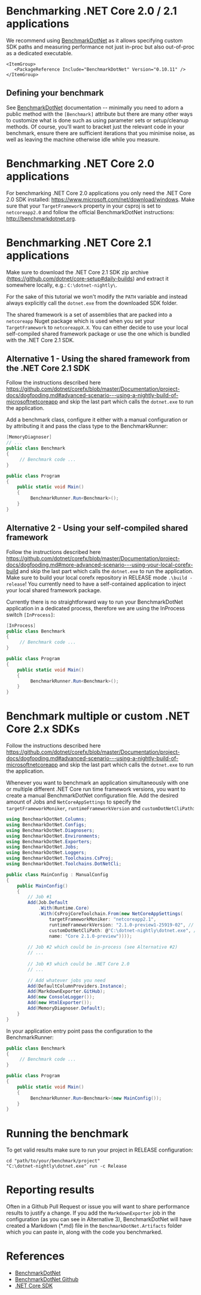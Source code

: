 # Benchmarking .NET Core 2.0 / 2.1 applications

We recommend using [BenchmarkDotNet](https://github.com/dotnet/BenchmarkDotNet) as it allows specifying custom SDK paths and measuring performance not just in-proc but also out-of-proc as a dedicated executable.

```
<ItemGroup>
   <PackageReference Include="BenchmarkDotNet" Version="0.10.11" />
</ItemGroup>
```

## Defining your benchmark

See [BenchmarkDotNet](http://benchmarkdotnet.org/Guides/GettingStarted.htm) documentation -- minimally you need to adorn a public method with the `[Benchmark]` attribute but there are many other ways to customize what is done such as using parameter sets or setup/cleanup methods. Of course, you'll want to bracket just the relevant code in your benchmark, ensure there are sufficient iterations that you minimise noise, as well as leaving the machine otherwise idle while you measure.

# Benchmarking .NET Core 2.0 applications
For benchmarking .NET Core 2.0 applications you only need the .NET Core 2.0 SDK installed: https://www.microsoft.com/net/download/windows. Make sure that your `TargetFramework` property in your csproj is set to `netcoreapp2.0` and follow the official BenchmarkDotNet instructions: http://benchmarkdotnet.org.

# Benchmarking .NET Core 2.1 applications
Make sure to download the .NET Core 2.1 SDK zip archive (https://github.com/dotnet/core-setup#daily-builds) and extract it somewhere locally, e.g.: `C:\dotnet-nightly\`.

For the sake of this tutorial we won't modify the `PATH` variable and instead always explicitly call the `dotnet.exe` from the downloaded SDK folder.

The shared framework is a set of assemblies that are packed into a `netcoreapp` Nuget package which is used when you set your `TargetFramework` to `netcoreappX.X`. You can either decide to use your local self-compiled shared framework package or use the one which is bundled with the .NET Core 2.1 SDK.

## Alternative 1 - Using the shared framework from the .NET Core 2.1 SDK
Follow the instructions described here https://github.com/dotnet/corefx/blob/master/Documentation/project-docs/dogfooding.md#advanced-scenario---using-a-nightly-build-of-microsoftnetcoreapp and skip the last part which calls the `dotnet.exe` to run the application.

Add a benchmark class, configure it either with a manual configuration or by attributing it and pass the class type to the BenchmarkRunner:

```csharp
[MemoryDiagnoser]
// ...
public class Benchmark
{
     // Benchmark code ...
}

public class Program
{
    public static void Main()
    {
         BenchmarkRunner.Run<Benchmark>();
    }
}
```

## Alternative 2 - Using your self-compiled shared framework
Follow the instructions described here https://github.com/dotnet/corefx/blob/master/Documentation/project-docs/dogfooding.md#more-advanced-scenario---using-your-local-corefx-build and skip the last part which calls the `dotnet.exe` to run the application.
Make sure to build your local corefx repository in RELEASE mode `.\build -release`! You currently need to have a self-contained application to inject your local shared framework package.

Currently there is no straightforward way to run your BenchmarkDotNet application in a dedicated process, therefore we are using the InProcess switch `[InProcess]`:

```csharp
[InProcess]
public class Benchmark
{
     // Benchmark code ...
}

public class Program
{
    public static void Main()
    {
         BenchmarkRunner.Run<Benchmark>();
    }
}
```

# Benchmark multiple or custom .NET Core 2.x SDKs
Follow the instructions described here https://github.com/dotnet/corefx/blob/master/Documentation/project-docs/dogfooding.md#advanced-scenario---using-a-nightly-build-of-microsoftnetcoreapp and skip the last part which calls the `dotnet.exe` to run the application.

Whenever you want to benchmark an application simultaneously with one or multiple different .NET Core run time framework versions, you want to create a manual BenchmarkDotNet configuration file. Add the desired amount of Jobs and `NetCoreAppSettings` to specify the `targetFrameworkMoniker`, `runtimeFrameworkVersion` and `customDotNetCliPath`:

```csharp
using BenchmarkDotNet.Columns;
using BenchmarkDotNet.Configs;
using BenchmarkDotNet.Diagnosers;
using BenchmarkDotNet.Environments;
using BenchmarkDotNet.Exporters;
using BenchmarkDotNet.Jobs;
using BenchmarkDotNet.Loggers;
using BenchmarkDotNet.Toolchains.CsProj;
using BenchmarkDotNet.Toolchains.DotNetCli;

public class MainConfig : ManualConfig
{
    public MainConfig()
    {
        // Job #1
        Add(Job.Default
            .With(Runtime.Core)
            .With(CsProjCoreToolchain.From(new NetCoreAppSettings(
                targetFrameworkMoniker: "netcoreapp2.1",
                runtimeFrameworkVersion: "2.1.0-preview1-25919-02", // <-- Adjust version here
                customDotNetCliPath: @"C:\dotnet-nightly\dotnet.exe", // <-- Adjust path here
                name: "Core 2.1.0-preview"))));
            
        // Job #2 which could be in-process (see Alternative #2)
        // ...
        
        // Job #3 which could be .NET Core 2.0
        // ...

        // Add whatever jobs you need
        Add(DefaultColumnProviders.Instance);
        Add(MarkdownExporter.GitHub);
        Add(new ConsoleLogger());
        Add(new HtmlExporter());
        Add(MemoryDiagnoser.Default);
    }
}
```

In your application entry point pass the configuration to the BenchmarkRunner:
```csharp
public class Benchmark
{
     // Benchmark code ...
}

public class Program
{
    public static void Main()
    {
         BenchmarkRunner.Run<Benchmark>(new MainConfig());
    }
}
```

# Running the benchmark

To get valid results make sure to run your project in RELEASE configuration:

```
cd "path/to/your/benchmark/project"
"C:\dotnet-nightly\dotnet.exe" run -c Release
```

# Reporting results

Often in a Github Pull Request or issue you will want to share performance results to justify a change. If you add the `MarkdownExporter` job in the configuration (as you can see in Alternative 3), BenchmarkDotNet will have created a Markdown (*.md) file in the `BenchmarkDotNet.Artifacts` folder which you can paste in, along with the code you benchmarked.

# References
- [BenchmarkDotNet](http://benchmarkdotnet.org/)
- [BenchmarkDotNet Github](https://github.com/dotnet/BenchmarkDotNet)
- [.NET Core SDK](https://github.com/dotnet/core-setup)
